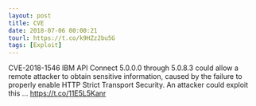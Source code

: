 ```yaml
---
layout: post
title: CVE
date: 2018-07-06 00:00:21
tourl: https://t.co/k9HZz2bu5G
tags: [Exploit]
---
```

CVE-2018-1546 IBM API Connect 5.0.0.0 through 5.0.8.3 could allow a remote attacker to obtain sensitive information, caused by the failure to properly enable HTTP Strict Transport Security. An attacker could exploit this ... https://t.co/11E5L5Kanr